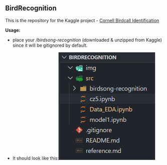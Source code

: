 ## BirdRecognition
This is the repository for the Kaggle project - [Cornell Birdcall Identification](https://www.kaggle.com/c/birdsong-recognition)


**Usage:** 
- place your */birdsong-recognition* (downloaded & unzipped from Kaggle) since it will be gitignored by default.
  
- It should look like this:![avantar](img/structure/repo_structure.png)